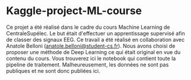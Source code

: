 # Kaggle-project-ML-course

Ce projet a été réalisé dans le cadre du cours Machine Learning de CentraleSupélec. Le but était d'effectuer un apprentissage supervisé afin de classer des signaux EEG. Ce travail a été réalisé en collaboration avec Anatole Belloni (anatole.belloni@student-cs.fr). Nous avons choisi de proposer une méthode de Deep Learning ce qui était original en vue du contenu du cours. Vous trouverez ici le notebook qui contient toute la pipeline de traitement. Malheureusement, les données ne sont pas publiques et ne sont donc publiées ici. 
